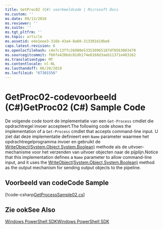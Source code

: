 ```yaml
---
title: GetProc02 (C#) voorbeeldcode | Microsoft Docs
ms.custom: ''
ms.date: 09/13/2016
ms.reviewer: ''
ms.suite: ''
ms.tgt_pltfrm: ''
ms.topic: article
ms.assetid: e4e1eee3-316b-43a4-8a60-313391619be6
caps.latest.revision: 6
ms.openlocfilehash: c4e7c13ffc26980e533530965187df8563003470
ms.sourcegitcommit: f60fa420bdc81db174e6168d3aeb11371e483162
ms.translationtype: MT
ms.contentlocale: nl-NL
ms.lasthandoff: 06/20/2019
ms.locfileid: "67301556"
---
```

# <a name="getproc02-c-sample-code"></a><span data-ttu-id="6e694-102">GetProc02-codevoorbeeld (C#)</span><span class="sxs-lookup"><span data-stu-id="6e694-102">GetProc02 (C#) Sample Code</span></span>

<span data-ttu-id="6e694-103">De volgende code toont de implementatie van een `Get-Process` cmdlet die opdrachtregel invoer accepteert.</span><span class="sxs-lookup"><span data-stu-id="6e694-103">The following code shows the implementation of a `Get-Process` cmdlet that accepts command-line input.</span></span> <span data-ttu-id="6e694-104">U ziet dat deze implementatie definieert een `Name` parameter waarmee het opdrachtregelprogramma invoer en gebruikt de [WriteObject(System.Object,System.Boolean)](/dotnet/api/system.management.automation.cmdlet.writeobject?view=pscore-6.2.0#System_Management_Automation_Cmdlet_WriteObject_System_Object_System_Boolean_) methode als de uitvoer-mechanisme voor het verzenden van uitvoer objecten naar de pijplijn.</span><span class="sxs-lookup"><span data-stu-id="6e694-104">Notice that this implementation defines a `Name` parameter to allow command-line input, and it uses the [WriteObject(System.Object,System.Boolean)](/dotnet/api/system.management.automation.cmdlet.writeobject?view=pscore-6.2.0#System_Management_Automation_Cmdlet_WriteObject_System_Object_System_Boolean_) method as the output mechanism for sending output objects to the pipeline.</span></span>

## <a name="code-sample"></a><span data-ttu-id="6e694-105">Voorbeeld van code</span><span class="sxs-lookup"><span data-stu-id="6e694-105">Code Sample</span></span>

[!code-csharp[GetProcessSample02.cs](../../powershell-sdk-samples/SDK-2.0/csharp/GetProcessSample02/GetProcessSample02.cs#L11-L76 "GetProcessSample02.cs")]

## <a name="see-also"></a><span data-ttu-id="6e694-106">Zie ook</span><span class="sxs-lookup"><span data-stu-id="6e694-106">See Also</span></span>

[<span data-ttu-id="6e694-107">Windows PowerShell SDK</span><span class="sxs-lookup"><span data-stu-id="6e694-107">Windows PowerShell SDK</span></span>](../windows-powershell-reference.md)
